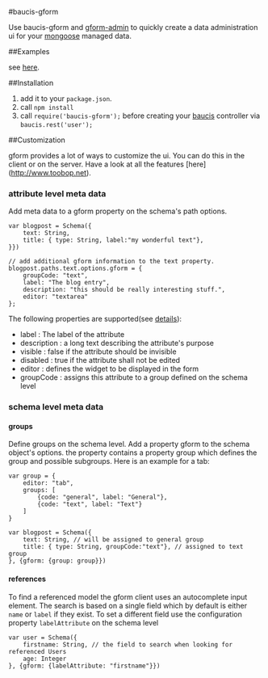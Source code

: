 #baucis-gform


Use baucis-gform and [gform-admin] to quickly create a data administration ui for your [mongoose] managed data.

##Examples

see [here](https://github.com/stemey/baucis-example).

##Installation

1. add it to your `package.json`.
2. call `npm install`
3. call `require('baucis-gform');` before creating your [baucis] controller via `baucis.rest('user');`


##Customization

gform provides a lot of ways to customize the ui. You can do this in the client or on the server.
Have a look at all the features [here] (http://www.toobop.net).

### attribute level meta data

Add meta data to a gform property on the schema's path options.


    var blogpost = Schema({
        text: String,
        title: { type: String, label:"my wonderful text"},
    }})

    // add additional gform information to the text property.
    blogpost.paths.text.options.gform = {
        groupCode: "text",
        label: "The blog entry",
        description: "this should be really interesting stuff.",
        editor: "textarea"
    };

The following properties are supported(see [details](http://www.toobop.net/gform/app/schema)):

* label : The label of the attribute
* description : a long text describing the attribute's purpose
* visible : false if the attribute should be invisible
* disabled : true if the attribute shall not be edited
* editor : defines the widget to be displayed in the form
* groupCode : assigns this attribute to a group defined on the schema level



### schema level meta data


#### groups
Define groups on the schema level. Add a property gform to the schema object's options.
the property contains a property group which defines the group and possible subgroups. Here is an example for a tab:


    var group = {
        editor: "tab",
        groups: [
            {code: "general", label: "General"},
            {code: "text", label: "Text"}
        ]
    }

    var blogpost = Schema({
        text: String, // will be assigned to general group
        title: { type: String, groupCode:"text"}, // assigned to text group
    }, {gform: {group: group}})


#### references

To find a referenced model the gform client uses an autocomplete input element.
The search is based on a single field which by default is either `name` or `label` if they exist.
To set a different field use the configuration property `labelAttribute` on the schema level


    var user = Schema({
        firstname: String, // the field to search when looking for referenced Users
        age: Integer
    }, {gform: {labelAttribute: "firstname"}})



[gform-admin]: https://github.com/stemey/gform-admin
[baucis]: http://github.com/wprl/baucis
[gform]: http://toobop.net
[mongoose]: http://github.com/Learnboost/mongoose



